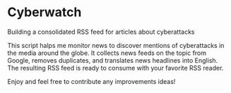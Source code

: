 # Cyberwatch
Building a consolidated RSS feed for articles about cyberattacks

This script halps me monitor news to discover mentions of cyberattacks in the media around the globe. 
It collects news feeds on the topic from Google, removes duplicates, and translates news headlines into English.
The resulting RSS feed is ready to consume with your favorite RSS reader.

Enjoy and feel free to contribute any improvements ideas!
